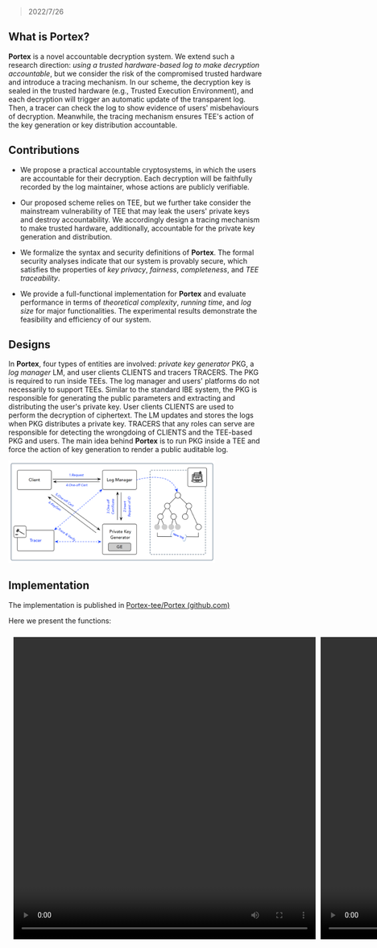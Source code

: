 <head>
    <script src="https://cdn.mathjax.org/mathjax/latest/MathJax.js?config=TeX-AMS-MML_HTMLorMML" type="text/javascript"></script>
    <script type="text/x-mathjax-config">
        MathJax.Hub.Config({
            tex2jax: {
            skipTags: ['script', 'noscript', 'style', 'textarea', 'pre'],
            inlineMath: [['$','$']]
            }
        });
    </script>
    <style type="text/css">
        .container3 {
            width: 400px;
            height: 400px;
        }
        .row3 {
            display: flex;
            height: 50%;
        }
        .column3 {
            flex: 1;
            margin-left: 10px;
            margin-top: 10px;
        }
    </style>
</head>

> 2022/7/26

## What is **Portex**?

**Portex** is a novel accountable decryption system. We extend such a research direction: *using a trusted
hardware-based log to make decryption accountable*, but we consider the risk of the compromised trusted hardware and
introduce a tracing mechanism. In our scheme, the decryption key is sealed in the trusted hardware (e.g., Trusted
Execution Environment), and each decryption will trigger an automatic update of the transparent log. Then, a tracer can
check the log to show evidence of users' misbehaviours of decryption. Meanwhile, the tracing mechanism ensures TEE's
action of the key generation or key distribution accountable.

## Contributions

- We propose a practical accountable cryptosystems, in which the users are accountable for their decryption. Each
  decryption will be faithfully recorded by the log maintainer, whose actions are publicly verifiable.

- Our proposed scheme relies on TEE, but we further take consider the mainstream vulnerability of TEE that may leak the
  users' private keys and destroy accountability. We accordingly design a tracing mechanism to make trusted hardware,
  additionally, accountable for the private key generation and distribution.
- We formalize the syntax and security definitions of **Portex**. The formal security analyses indicate that our system
  is provably secure, which satisfies the properties of *key privacy*, *fairness*, *completeness*, and *TEE
  traceability*.

- We provide a full-functional implementation for **Portex** and evaluate performance in terms of *theoretical
  complexity*, *running time*, and *log size* for major functionalities. The experimental results demonstrate the
  feasibility and efficiency of our system.

## Designs

In **Portex**, four types of entities are involved: *private key generator* $\mathsf{PKG}$, a *log manager*
$\mathsf{LM}$, and user clients $\mathsf{CLIENTS}$ and tracers $\mathsf{TRACERS}$. The $\mathsf{PKG}$ is required to run
inside TEEs. The log manager and users' platforms do not necessarily to support TEEs. Similar to the standard IBE
system, the $\mathsf{PKG}$ is responsible for generating the public parameters and extracting and distributing the
user's private key. User clients $\mathsf{CLIENTS}$ are used to perform the decryption of ciphertext. The $\mathsf{LM}$
updates and stores the logs when $\mathsf{PKG}$ distributes a private key. $\mathsf{TRACERS}$ that any roles can serve
are responsible for detecting the wrongdoing of $\mathsf{CLIENTS}$ and the TEE-based $\mathsf{PKG}$ and users. The main
idea behind **Portex** is to run $\mathsf{PKG}$ inside a TEE and force the action of key generation to render a public
auditable log.

<img src="assets/image-20220726180341133.png" alt="image-20220726180341133" style="zoom: 40%;" />

## Implementation

The implementation is published in [Portex-tee/Portex (github.com)](https://github.com/Portex-tee/Portex)

Here we present the functions:


<div class="container3">
    <div class="row3">
        <video class="column3"width="600" height="400" src="media/keyreq.mkv"  type="video/mp4"><p></p></video>
        <video class="column3"width="600" height="400" src="media/keygen.mkv"  type="video/mp4"><p></p></video>
    </div>
    <div class="row3">
        <video class="column3"width="600" height="400" src="media/encrypt.mkv"  type="video/mp4"><p></p></video>
        <video class="column3"width="600" height="400" src="media/decrypt.mkv"  type="video/mp4"><p></p></video>
    </div>
</div>

[//]: # (<div class="container3">)

[//]: # (    <div class="row3">)

[//]: # (        <div class="column3"><p></p></div>)

[//]: # (            <video width="600" height="400" src="media/keyreq.mkv"  type="video/mp4"><p></p></video>)

[//]: # (        <div class="column3"><p></p></div>)

[//]: # (        <div class="column3"><p></p></div>)

[//]: # (            <video width="600" height="400" src="media/keygen.mkv" type="video/mp4"><p></p></video>)

[//]: # (        <div class="column3"><p></p></div>)

[//]: # (    </div>)

[//]: # (    <div class="row3">)

[//]: # (        <div class="column3"><p></p></div>)

[//]: # (            <video width="600" height="400" src="media/encrypt.mkv" type="video/mp4"><p></p></video>)

[//]: # (        <div class="column3"><p></p></div>)

[//]: # (        <div class="column3"><p></p></div>)

[//]: # (            <video width="600" height="400" src="media/decrypt.mkv" type="video/mp4"><p></p></video>)

[//]: # (        <div class="column3"><p></p></div>)

[//]: # (    </div>)

[//]: # (</div>)
